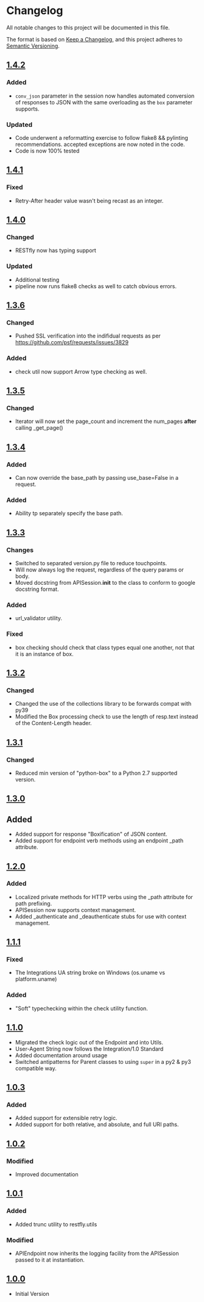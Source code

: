 # Changelog
All notable changes to this project will be documented in this file.

The format is based on [Keep a Changelog](https://keepachangelog.com/en/1.0.0/),
and this project adheres to [Semantic Versioning](https://semver.org/spec/v2.0.0.html).

## [1.4.2]
### Added
- `conv_json` parameter in the session now handles automated conversion of responses to JSON with the same overloading as the `box` parameter supports.

### Updated
- Code underwent a reformatting exercise to follow flake8 && pylinting recommendations.  accepted exceptions are now noted in the code.
- Code is now 100% tested


## [1.4.1]
### Fixed
- Retry-After header value wasn't being recast as an integer.


## [1.4.0]
### Changed
- RESTfly now has typing support

### Updated
- Additional testing
- pipeline now runs flake8 checks as well to catch obvious errors.


## [1.3.6]
### Changed
- Pushed SSL verification into the indifidual requests as per https://github.com/psf/requests/issues/3829

### Added
- check util now support Arrow type checking as well.


## [1.3.5]
### Changed
- Iterator will now set the page_count and increment the num_pages **after** calling _get_page()

## [1.3.4]
### Added
- Can now override the base_path by passing use_base=False in a request.

### Added
- Ability tp separately specify the base path.

## [1.3.3]
### Changes
- Switched to separated version.py file to reduce touchpoints.
- Will now always log the request, regardless of the query params or body.
- Moved docstring from APISession.__init__ to the class to conform to google docstring format.

### Added
- url_validator utility.

### Fixed
- box checking should check that class types equal one another, not that it is an instance of box.

## [1.3.2]
### Changed
- Changed the use of the collections library to be forwards compat with py39
- Modified the Box processing check to use the length of resp.text instead of the Content-Length header.

## [1.3.1]
### Changed
- Reduced min version of "python-box" to a Python 2.7 supported version.

## [1.3.0]
## Added
- Added support for response "Boxification" of JSON content.
- Added support for endpoint verb methods using an endpoint _path attribute.

## [1.2.0]
### Added
- Localized private methods for HTTP verbs using the _path attribute for path prefixing.
- APISession now supports context management.
- Added _authenticate and _deauthenticate stubs for use with context management.

## [1.1.1]
### Fixed
- The Integrations UA string broke on Windows (os.uname vs platform.uname)

### Added
- "Soft" typechecking within the check utility function.

## [1.1.0]
- Migrated the check logic out of the Endpoint and into Utils.
- User-Agent String now follows the Integration/1.0 Standard
- Added documentation around usage
- Switched antipatterns for Parent classes to using `super` in a py2 & py3 compatible way.

## [1.0.3]
### Added
- Added support for extensible retry logic.
- Added support for both relative, and absolute, and full URI paths.

## [1.0.2]
### Modified
- Improved documentation

## [1.0.1]
### Added
- Added trunc utility to restfly.utils

### Modified
- APIEndpoint now inherits the logging facility from the APISession passed to it
  at instantiation.

## [1.0.0]
- Initial Version


[1.4.2]: https://github.com/SteveMcGrath/restfly/compare/1.4.1...1.4.2
[1.4.1]: https://github.com/SteveMcGrath/restfly/compare/1.4.0...1.4.1
[1.4.0]: https://github.com/SteveMcGrath/restfly/compare/1.3.6...1.4.0
[1.3.6]: https://github.com/SteveMcGrath/restfly/compare/1.3.5...1.3.6
[1.3.5]: https://github.com/SteveMcGrath/restfly/compare/1.3.4...1.3.5
[1.3.4]: https://github.com/SteveMcGrath/restfly/compare/1.3.3...1.3.4
[1.3.3]: https://github.com/SteveMcGrath/restfly/compare/1.3.2...1.3.3
[1.3.2]: https://github.com/SteveMcGrath/restfly/compare/1.3.1...1.3.2
[1.3.1]: https://github.com/SteveMcGrath/restfly/compare/1.3.0...1.3.1
[1.3.0]: https://github.com/SteveMcGrath/restfly/compare/1.2.0...1.3.0
[1.2.0]: https://github.com/SteveMcGrath/restfly/compare/1.1.1...1.2.0
[1.1.1]: https://github.com/SteveMcGrath/restfly/compare/1.1.0...1.1.1
[1.1.0]: https://github.com/SteveMcGrath/restfly/compare/1.0.3...1.1.0
[1.0.3]: https://github.com/SteveMcGrath/restfly/compare/1.0.2...1.0.3
[1.0.2]: https://github.com/SteveMcGrath/restfly/compare/1.0.1...1.0.2
[1.0.1]: https://github.com/SteveMcGrath/restfly/compare/1.0.0...1.0.1
[1.0.0]: https://github.com/SteveMcGrath/restfly/commit/96c389866da658374736942a0771bf47ff0ccb4c
